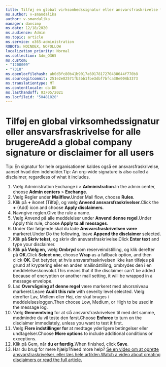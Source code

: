 ```yaml
---
title: Tilføj en global virksomhedssignatur eller ansvarsfraskrivelse for alle brugere
ms.author: v-smandalika
author: v-smandalika
manager: dansimp
ms.date: 12/18/2020
ms.audience: Admin
ms.topic: article
ms.service: o365-administration
ROBOTS: NOINDEX, NOFOLLOW
localization_priority: Normal
ms.collection: Adm_O365
ms.custom:
- "1200009"
- "7310"
ms.openlocfilehash: ab0d3fc80b41b9017a6917817270438644f770b8
ms.sourcegitcommit: 251e2e82571fb3bb1fbe3dbf7bfca30e004b3373
ms.translationtype: MT
ms.contentlocale: da-DK
ms.lasthandoff: 03/05/2021
ms.locfileid: "50481820"
---
```

# <a name="add-a-global-company-signature-or-disclaimer-for-all-users"></a><span data-ttu-id="1eb82-102">Tilføj en global virksomhedssignatur eller ansvarsfraskrivelse for alle brugere</span><span class="sxs-lookup"><span data-stu-id="1eb82-102">Add a global company signature or disclaimer for all users</span></span>

<span data-ttu-id="1eb82-103">Tip: En signatur for hele organisationen kaldes også en ansvarsfraskrivelse, uanset hvad den indeholder.</span><span class="sxs-lookup"><span data-stu-id="1eb82-103">Tip: An org-wide signature is also called a disclaimer, regardless of what it includes.</span></span>

1. <span data-ttu-id="1eb82-104">Vælg Administration Exchange **i**  >  **Administration.**</span><span class="sxs-lookup"><span data-stu-id="1eb82-104">In the admin center, choose **Admin centers** > **Exchange**.</span></span>
2. <span data-ttu-id="1eb82-105">Vælg Regler under **Mailflow.**</span><span class="sxs-lookup"><span data-stu-id="1eb82-105">Under Mail flow, choose **Rules**.</span></span>
3. <span data-ttu-id="1eb82-106">Klik på **+** ikonet (Tilføj), og vælg **Anvend ansvarsfraskrivelser.**</span><span class="sxs-lookup"><span data-stu-id="1eb82-106">Click the **+** (Add) icon and choose **Apply disclaimers**.</span></span>
4. <span data-ttu-id="1eb82-107">Navngive reglen.</span><span class="sxs-lookup"><span data-stu-id="1eb82-107">Give the rule a name.</span></span>
5. <span data-ttu-id="1eb82-108">Vælg Anvend på alle meddelelser under **Anvend denne regel.**</span><span class="sxs-lookup"><span data-stu-id="1eb82-108">Under Apply this rule, choose **Apply to all messages**.</span></span>
6. <span data-ttu-id="1eb82-109">Under Gør følgende skal du lade **Ansvarsfraskrivelsen være** markeret.</span><span class="sxs-lookup"><span data-stu-id="1eb82-109">Under Do the following, leave **Append the disclaimer** selected.</span></span>
7. <span data-ttu-id="1eb82-110">Klik **på Skriv tekst,** og skriv din ansvarsfraskrivelse.</span><span class="sxs-lookup"><span data-stu-id="1eb82-110">Click **Enter text** and type your disclaimer.</span></span>
8. <span data-ttu-id="1eb82-111">Klik **på Vælg en,** vælg **Ombryd** som reserveindstilling, og klik derefter på **OK.**</span><span class="sxs-lookup"><span data-stu-id="1eb82-111">Click **Select one**, choose **Wrap** as a fallback option, and then click **OK**.</span></span> <span data-ttu-id="1eb82-112">Det betyder, at hvis ansvarsfraskrivelsen ikke kan tilføjes på grund af kryptering eller en anden mailindstilling, ombrydes den i en meddelelseskonvolut.</span><span class="sxs-lookup"><span data-stu-id="1eb82-112">This means that if the disclaimer can't be added because of encryption or another mail setting, it will be wrapped in a message envelope.</span></span>
9. <span data-ttu-id="1eb82-113">Lad **Overvågning af denne regel** være markeret med alvorsniveau markeret.</span><span class="sxs-lookup"><span data-stu-id="1eb82-113">Leave **Audit this rule** with severity level selected.</span></span> <span data-ttu-id="1eb82-114">Vælg derefter Lav, Mellem eller Høj, der skal bruges i meddelelsesloggen.</span><span class="sxs-lookup"><span data-stu-id="1eb82-114">Then choose Low, Medium, or High to be used in the message log.</span></span>
10. <span data-ttu-id="1eb82-115">Vælg **Gennemtving** for at slå ansvarsfraskrivelsen til med det samme, medmindre du vil teste den først.</span><span class="sxs-lookup"><span data-stu-id="1eb82-115">Choose **Enforce** to turn on the disclaimer immediately, unless you want to test it first.</span></span>
11. <span data-ttu-id="1eb82-116">Vælg **Flere indstillinger for** at medtage yderligere betingelser eller undtagelser.</span><span class="sxs-lookup"><span data-stu-id="1eb82-116">Choose **More options** to include additional conditions or exceptions.</span></span>
12. <span data-ttu-id="1eb82-117">Klik på Gem, når **du er færdig.**</span><span class="sxs-lookup"><span data-stu-id="1eb82-117">When finished, click **Save**.</span></span>
13. <span data-ttu-id="1eb82-118">Har du brug for mere hjælp?</span><span class="sxs-lookup"><span data-stu-id="1eb82-118">Need more help?</span></span> [<span data-ttu-id="1eb82-119">Se en video om at oprette ansvarsfraskrivelser, eller læs hele artiklen.</span><span class="sxs-lookup"><span data-stu-id="1eb82-119">Watch a video about creating disclaimers or read the full article.</span></span>](https://support.office.com/article/2d75860f-c527-4352-a7f6-73eba54c0c72?wt.mc_id=Chat_GlobalSignature)